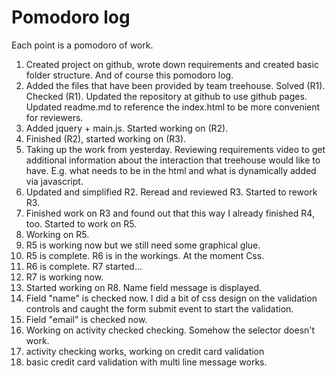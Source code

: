 # Pomodoro log

Each point is a pomodoro of work.

  1. Created project on github, wrote down requirements and created basic folder structure. And of course this pomodoro log.
  1. Added the files that have been provided by team treehouse. Solved (R1). Checked (R1). Updated the repository at github to use github pages. Updated readme.md to reference the index.html to be more convenient for reviewers.
  1. Added jquery + main.js. Started working on (R2).
  1. Finished (R2), started working on (R3). 
  1. Taking up the work from yesterday. Reviewing requirements video to get additional information about the interaction that treehouse would like to have. E.g. what needs to be in the html and what is dynamically added via javascript.
  1. Updated and simplified R2. Reread and reviewed R3. Started to rework R3.
  1. Finished work on R3 and found out that this way I already finished R4, too. Started to work on R5.
  1. Working on R5.
  1. R5 is working now but we still need some graphical glue.
  1. R5 is complete. R6 is in the workings. At the moment Css. 
  1. R6 is complete. R7 started... 
  1. R7 is working now.
  1. Started working on R8. Name field message is displayed.
  1. Field "name" is checked now. I did a bit of css design on the validation controls and caught the form submit event to start the validation.
  1. Field "email" is checked now.
  1. Working on activity checked checking. Somehow the selector doesn't work. 
  1. activity checking works, working on credit card validation
  1. basic credit card validation with multi line message works.